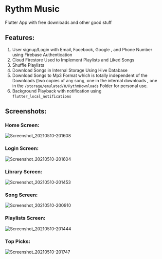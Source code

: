 # Rythm Music

Flutter App with free downloads and other good stuff

## Features:
1) User signup/Login with Email, Facebook, Google , and Phone Number using Firebase Authentication
2) Cloud Firestore Used to Implement Playlists and Liked Songs
3) Shuffle Playlists
4) Download Songs in Internal Storage Using Hive Database
5) Download Songs to Mp3 Format which is totally independent of the Downloads (two copies of any song, one in the internal downloads , one in the ```/storage/emulated/0/RythmDownloads``` Folder for personal use.
6) Background Playback with notification using ```flutter_local_notifications```

## Screenshots:
### Home Screen:
![Screenshot_20210510-201608](https://user-images.githubusercontent.com/79440952/117683796-0af4dc80-b1d2-11eb-9f73-97413cf0f846.jpg)
### Login Screen: 
![Screenshot_20210510-201604](https://user-images.githubusercontent.com/79440952/117683965-2f50b900-b1d2-11eb-98eb-4d7169798a0c.jpg)
### Library Screen:
![Screenshot_20210510-201453](https://user-images.githubusercontent.com/79440952/117684173-5dce9400-b1d2-11eb-8ac8-5765dff7e18b.jpg)
### Song Screen:
![Screenshot_20210510-200910](https://user-images.githubusercontent.com/79440952/117684655-d2a1ce00-b1d2-11eb-83f8-74cdd16c35ee.jpg)
### Playlists Screen:
![Screenshot_20210510-201444](https://user-images.githubusercontent.com/79440952/117684743-e64d3480-b1d2-11eb-930c-b13aa6008d89.jpg)
### Top Picks:
![Screenshot_20210510-201747](https://user-images.githubusercontent.com/79440952/117684856-041a9980-b1d3-11eb-9d02-0ab21805ebda.jpg)







